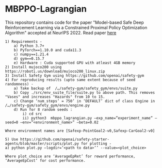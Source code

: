 # MBPPO-Lagrangian
This repository contains code for the paper "Model-based Safe Deep Reinforcement Learning via a Constrained Proximal Policy Optimization Algorithm" accepted at NeurIPS 2022. Read paper [here](https://arxiv.org/abs/2210.07573)



    1) Requirements - 
        a) Python 3.7+
        b) PyTorch==1.10.0 and cuda11.3
        c) numpy==1.21.4
        d) gym==0.15.7 
        e) Hardware : Cuda supported GPU with atleast 4GB memory
    2) Install mujoco200 using https://roboti.us/download/mujoco200_linux.zip 
    3) Install Safety Gym using https://github.com/openai/safety-gym
    4) For reproducing results (upto same extent because of seed randomness) -
        a) Take backup of  /…/safety-gym/safety_gym/envs/suite.py 
        b) Copy ./src/env_suite_file/suite.py to above path. This removes "Vases" and increases "Hazards" from 10 to 15.
        c) Change ‘num_steps’ = 750’ in ‘DEFAULT’ dict of class Engine in  /…/safety-gym/safety_gym/envs/engine.py 
        d) Run for 8 random seeds :
            i) cd src
            ii) python3  mbppo_lagrangian.py –exp_name=”experiment_name” –seed=0 –env=”<environment_name>” –beta=0.02

	Where environment names are [Safexp-PointGoal2-v0,Safexp-CarGoal2-v0]

    5) Use https://github.com/openai/safety-starter-agents/blob/master/scripts/plot.py for plotting -  
	a) python plot.py –logdir=’<path to data>’’ --value=<plot_choice>
	
	Where plot_choice are ‘AverageEpRet’ for reward performance, ‘AverageEpCost’ for cost performance.  

